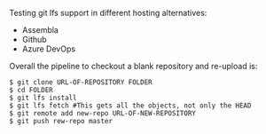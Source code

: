 Testing git lfs support in different hosting alternatives:

* Assembla
* Github
* Azure DevOps

Overall the pipeline to checkout a blank repository and re-upload is:
```
$ git clone URL-OF-REPOSITORY FOLDER
$ cd FOLDER
$ git lfs install
$ git lfs fetch #This gets all the objects, not only the HEAD
$ git remote add new-repo URL-OF-NEW-REPOSITORY
$ git push rew-repo master
```
